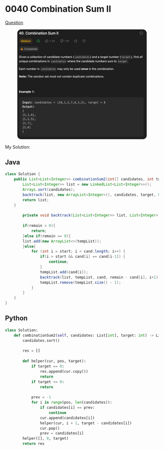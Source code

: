 # 0040 Combination Sum II

[Question](https://leetcode.com/problems/combination-sum-ii/description/?envType=study-plan\&id=algorithm-ii)

<figure><img src="../.gitbook/assets/image (2).png" alt=""><figcaption></figcaption></figure>



My Solution:

## Java

```java
class Solution {
    public List<List<Integer>> combinationSum2(int[] candidates, int target) {
        List<List<Integer>> list = new LinkedList<List<Integer>>();
        Arrays.sort(candidates);
        backtrack(list, new ArrayList<Integer>(), candidates, target, 0);
        return list;
    }

        private void backtrack(List<List<Integer>> list, List<Integer> tempList, int[] cand, int remain, int start){
        
        if(remain < 0){
            return; 
        }else if(remain == 0){
        list.add(new ArrayList<>(tempList));
        }else{
            for (int i = start; i < cand.length; i++) {
                if(i > start && cand[i] == cand[i-1]) {
                    continue; 
                }
                tempList.add(cand[i]);
                backtrack(list, tempList, cand, remain - cand[i], i+1);
                tempList.remove(tempList.size() - 1);
            }
        }
    }
}
```



## Python

```python
class Solution:
    def combinationSum2(self, candidates: List[int], target: int) -> List[List[int]]:
        candidates.sort()

        res = []

        def helper(cur, pos, target):
            if target == 0:
                res.append(cur.copy())
                return
            if target <= 0:
                return
            
            prev = -1
            for i in range(pos, len(candidates)):
                if candidates[i] == prev:
                    continue
                cur.append(candidates[i])
                helper(cur, i + 1, target - candidates[i])
                cur.pop()
                prev = candidates[i]
        helper([], 0, target)
        return res
```
